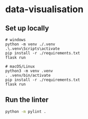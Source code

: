 # data-visualisation

## Set up locally
```
# windows
python -m venv ./.venv
.\.venv\Scripts\activate
pip install -r ./requirements.txt
flask run

# macOS/Linux
python3 -m venv .venv
. .venv/bin/activate
pip install -r ./requirements.txt
flask run
```

## Run the linter
```bash
python -m pylint .
```
